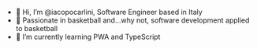 - 👋 Hi, I’m @iacopocarlini, Software Engineer based in Italy
- 👀 Passionate in basketball and...why not, software development applied to basketball
- 🌱 I’m currently learning PWA and TypeScript

<!---
iacopocarlini/iacopocarlini is a ✨ special ✨ repository because its `README.md` (this file) appears on your GitHub profile.
You can click the Preview link to take a look at your changes.
--->
